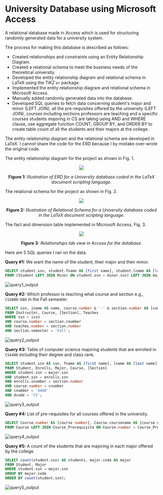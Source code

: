 # University Database using Microsoft Access
A relational database made in Access which is used for structuring randomly generated data for a university system.

The process for making this database is described as follows:
- Created relationships and constraints using an Entity Relationship Diagram.
- Created a relational schema to meet the business needs of the theoretical university.
- Developed the entity relationship diagram and relational schema in LaTeX using the TiKZ `er` package. 
- Implemented the entity relationship diagram and relational schema in Microsoft Access.
- Manually added randomly generated data into the database.
- Developed SQL queries to fetch data concerning student's major and minor (LEFT JOIN), all the pre-requisites offered by the university (LEFT JOIN), courses including sections professors are teaching and a specific courses students majoring in CS are taking using AND and WHERE clause, use aggregate function COUNT, GROUP BY, and ORDER BY to create table count of all the students and their majors at the college.

The entity relationship diagram and the relational schema are developed in LaTeX.
I cannot share the code for the ERD because I by mistake over-wrote the original code.

The entity relationship diagram for the project as shown in Fig. 1.
<p align="center">
  <img src="https://github.com/miahj1/University-Database-using-Microsoft-Access/assets/84815985/e4b125a5-4254-42ab-96a5-3283ee5208c0" >
</p>
<p align="center""><strong>Figure 1:</strong><i> Illustration of ERD for a University database coded in the LaTeX document scripting language.</i></p>

The relational schema for the project as shown in Fig. 2.

<p align="center">
  <img src="https://github.com/miahj1/University-Database-using-Microsoft-Access/assets/84815985/c4ded4e8-302a-471f-94a1-e6157fce3ab3" >
</p>
<p align="center""><strong>Figure 2:</strong><i> Illustration of Relational Schema for a University database coded in the LaTeX document scripting language.</i></p>

The fact and dimension table implemented in Microsoft Access, Fig. 3.

<p align="center">
  <img src="https://github.com/miahj1/University-Database-using-Microsoft-Access/assets/84815985/ce15d603-7e15-49d1-83c4-dbbbe68807da" >
</p>
<p align="center""><strong>Figure 3:</strong><i> Relationships tab view in Access for the database.</i></p>

Here are 5 SQL queries I ran on the data.

<strong>Query #1:</strong> We want the name of the student, their major and their minor.

```sql
SELECT student.ssn, student.fname AS [first name], student.lname AS [last name], minor.code AS minor, major.code AS major
FROM (Student LEFT JOIN Minor ON student.ssn = minor.ssn) LEFT JOIN major ON student.ssn = major.ssn;
```
![query1_output](https://github.com/miahj1/University-Database-using-Microsoft-Access/assets/84815985/0c73d7f5-88fc-4b55-acae-871b534f0b39)

<strong>Query #2:</strong> Which professor is teaching what course and section e.g., `CS5000-080` in the Fall semester.
```sql
SELECT ssn, iname AS name, course.number & '-' & section.number AS [course-section]
FROM Instructor, Course, [Section], Teaches
WHERE ssn = issn 
AND course.number = section.cnumber 
AND teaches.number = section.number
AND section.semester = 'Fall';
```
![query2_output](https://github.com/miahj1/University-Database-using-Microsoft-Access/assets/84815985/53612aab-6a0a-4c1f-aa68-79d49b51c667)

<strong>Query #3:</strong> Table of computer science majoring students that are enrolled in `CS4400` including their degree and class rank.
```sql
SELECT student.ssn AS ssn, fname AS [first name], lname AS [last name], program AS [degree program], class, code AS major
FROM Student, Enrolls, Major, Course, [Section]
WHERE student.ssn = major.ssn
AND student.ssn = enrolls.ssn
AND enrolls.snumber = section.number
AND course.number = cnumber
AND cnumber = '4400'
AND dcode = 'CS';
```
![query3_output](https://github.com/miahj1/University-Database-using-Microsoft-Access/assets/84815985/6158658a-fce1-4fe8-abb0-8827afdbda58)

<strong>Query #4:</strong> List of pre-requisites for all courses offered in the university.
```sql
SELECT Course.number AS [course number], Course.coursename AS [course name], Course_Prerequisite.prerequisite AS [pre-requisite], Course.offering_dept AS [department name]
FROM Course LEFT JOIN Course_Prerequisite ON Course.number = Course_Prerequisite.Number;
```
![query4_output](https://github.com/miahj1/University-Database-using-Microsoft-Access/assets/84815985/f11e8453-91b5-4915-b00d-ee32782cd68c)

<strong>Query #5:</strong> A count of the students that are majoring in each major offered by the college.
```sql
SELECT count(student.ssn) AS students, major.code AS major
FROM Student, Major
WHERE student.ssn = major.ssn
GROUP BY major.code
ORDER BY count(student.ssn);
```
![query5_output](https://github.com/miahj1/University-Database-using-Microsoft-Access/assets/84815985/cb490a49-d717-4c3e-a5fe-293b550e7470)
